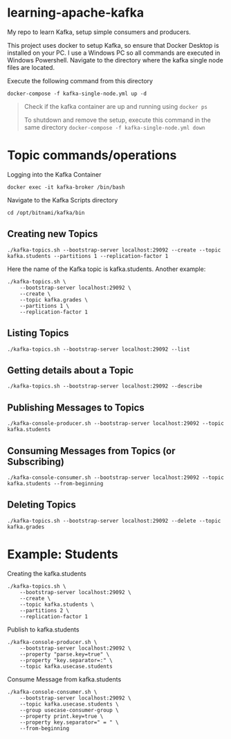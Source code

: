 # learning-apache-kafka
My repo to learn Kafka, setup simple consumers and producers.

This project uses docker to setup Kafka, so ensure that Docker Desktop is installed on your PC. I use a Windows PC so all commands are executed in Windows Powershell. Navigate to the directory where the kafka single node files are located.

Execute the following command from this directory
```
docker-compose -f kafka-single-node.yml up -d
```

> Check if the kafka container are up and running using `docker ps`
> 
> To shutdown and remove the setup, execute this command in the same directory `docker-compose -f kafka-single-node.yml down`

# Topic commands/operations

Logging into the Kafka Container
```
docker exec -it kafka-broker /bin/bash
```
Navigate to the Kafka Scripts directory
```
cd /opt/bitnami/kafka/bin
```

## Creating new Topics
```
./kafka-topics.sh --bootstrap-server localhost:29092 --create --topic kafka.students --partitions 1 --replication-factor 1
```
Here the name of the Kafka topic is kafka.students. Another example:

```
./kafka-topics.sh \
    --bootstrap-server localhost:29092 \
    --create \
    --topic kafka.grades \
    --partitions 1 \
    --replication-factor 1
```

## Listing Topics

```
./kafka-topics.sh --bootstrap-server localhost:29092 --list
```

## Getting details about a Topic

```
./kafka-topics.sh --bootstrap-server localhost:29092 --describe
```

## Publishing Messages to Topics

```
./kafka-console-producer.sh --bootstrap-server localhost:29092 --topic kafka.students
```

## Consuming Messages from Topics (or Subscribing)

```
./kafka-console-consumer.sh --bootstrap-server localhost:29092 --topic kafka.students --from-beginning
```

## Deleting Topics

```
./kafka-topics.sh --bootstrap-server localhost:29092 --delete --topic kafka.grades
```

# Example: Students
Creating the kafka.students
```
./kafka-topics.sh \
    --bootstrap-server localhost:29092 \
    --create \
    --topic kafka.students \
    --partitions 2 \
    --replication-factor 1
```
Publish to kafka.students
```
./kafka-console-producer.sh \
    --bootstrap-server localhost:29092 \
    --property "parse.key=true" \
    --property "key.separator=:" \
    --topic kafka.usecase.students
```
Consume Message from kafka.students
```
./kafka-console-consumer.sh \
    --bootstrap-server localhost:29092 \
    --topic kafka.usecase.students \
    --group usecase-consumer-group \
    --property print.key=true \
    --property key.separator=" = " \
    --from-beginning
```


